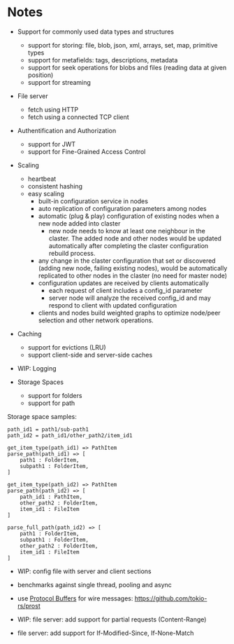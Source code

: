 # Notes

* Support for commonly used data types and structures
  * support for storing: file, blob, json, xml, arrays, set, map, primitive types
  * support for metafields: tags, descriptions, metadata
  * support for seek operations for blobs and files (reading data at given position)
  * support for streaming

* File server
  * fetch using HTTP
  * fetch using a connected TCP client

* Authentification and Authorization
  * support for JWT
  * support for Fine-Grained Access Control

* Scaling
  * heartbeat
  * consistent hashing
  * easy scaling
    * built-in configuration service in nodes
    * auto replication of configuration parameters among nodes
    * automatic (plug & play) configuration of existing nodes when a new node added into claster
      * new node needs to know at least one neighbour in the claster. The added node and other nodes would be updated automatically after completing the claster configuration rebuild process.
    * any change in the claster configuration that set or discovered (adding new node, failing existing nodes), would be automatically replicated to other nodes in the claster (no need for master node)
    * configuration updates are received by clients automatically
      * each request of client includes a config_id parameter
      * server node will analyze the received config_id and may respond to client with updated configuration
    * clients and nodes build weighted graphs to optimize node/peer selection and other network operations.

* Caching
  * support for evictions (LRU)
  * support client-side and server-side caches

* WIP: Logging

* Storage Spaces
  * support for folders
  * support for path

Storage space samples:

    path_id1 = path1/sub-path1
    path_id2 = path_id1/other_path2/item_id1

    get_item_type(path_id1) => PathItem
    parse_path(path_id1) => [
        path1 : FolderItem,
        subpath1 : FolderItem,
    ]

    get_item_type(path_id2) => PathItem
    parse_path(path_id2) => [
        path_id1 : PathItem,
        other_path2 : FolderItem,
        item_id1 : FileItem
    ]

    parse_full_path(path_id2) => [
        path1 : FolderItem,
        subpath1 : FolderItem,
        other_path2 : FolderItem,
        item_id1 : FileItem
    ]

* WIP: config file with server and client sections
* benchmarks against single thread, pooling and async
* use [Protocol Buffers](https://protobuf.dev/) for wire messages: https://github.com/tokio-rs/prost

* WIP: file server: add support for partial requests (Content-Range)
* file server: add support for If-Modified-Since, If-None-Match
